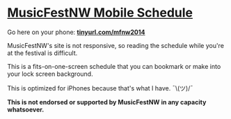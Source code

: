 # [MusicFestNW Mobile Schedule](http://matthewmcvickar.github.io/musicfestnw-mobile-schedule/)

Go here on your phone: **[tinyurl.com/mfnw2014](http://matthewmcvickar.github.io/musicfestnw-mobile-schedule/)**

MusicFestNW's site is not responsive, so reading the schedule while you're at the festival is difficult.

This is a fits-on-one-screen schedule that you can bookmark or make into your lock screen background.

This is optimized for iPhones because that's what I have. ¯\\(ツ)/¯

**This is not endorsed or supported by MusicFestNW in any capacity whatsoever.**
